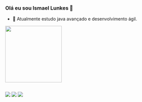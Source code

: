 ### Olá eu sou Ismael Lunkes 👋

- 🔭 Atualmente estudo java avançado e desenvolvimento ágil.

<div align="left">
  <img height="180em" src="https://github-readme-stats.vercel.app/api/top-langs/?username=ismaellunkes&layout=compact&langs_count=7&theme=merko"/>
</div>

  ##
<div> 
  <a href="https://www.linkedin.com/in/ismaellunkes" target="_blank"><img src="https://img.shields.io/badge/LinkedIn-0077B5?style=for-the-badge&logo=linkedin&logoColor=white"></a>
  <a href="mailto:lunkes86@gmail.com" target="_blank"><img src="https://img.shields.io/badge/Gmail-D14836?style=for-the-badge&logo=gmail&logoColor=white"></a>
  <a href="https://www.facebook.com/ilunkes" target="_blank"><img src="https://img.shields.io/badge/Facebook-1877F2?style=for-the-badge&logo=facebook&logoColor=white"></a>
</div>
  
